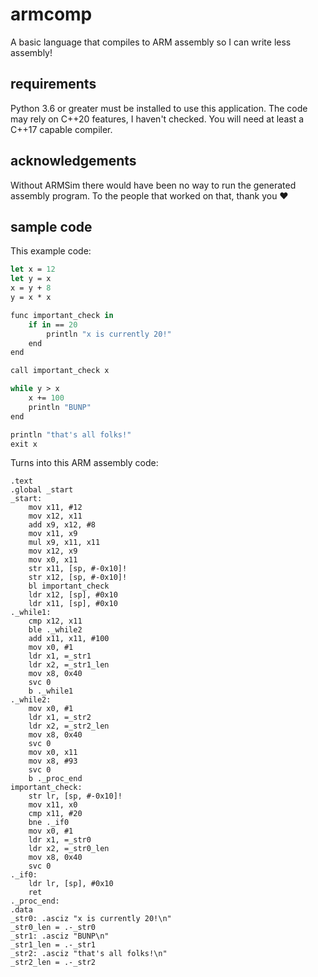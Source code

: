 # armcomp
A basic language that compiles to ARM assembly so I can write less assembly!

## requirements
Python 3.6 or greater must be installed to use this application.
The code may rely on C++20 features, I haven't checked. You will need at least a C++17 capable compiler.

## acknowledgements
Without ARMSim there would have been no way to run the generated assembly program. To the people that worked on that, thank you ♥️

## sample code
This example code:
```fs
let x = 12
let y = x
x = y + 8
y = x * x

func important_check in
    if in == 20
        println "x is currently 20!"
    end
end

call important_check x

while y > x
    x += 100
    println "BUNP"
end

println "that's all folks!"
exit x
```
Turns into this ARM assembly code:
```arm
.text
.global _start
_start:
	mov x11, #12
	mov x12, x11
	add x9, x12, #8
	mov x11, x9
	mul x9, x11, x11
	mov x12, x9
	mov x0, x11
	str x11, [sp, #-0x10]!
	str x12, [sp, #-0x10]!
	bl important_check
	ldr x12, [sp], #0x10
	ldr x11, [sp], #0x10
._while1:
	cmp x12, x11
	ble ._while2
	add x11, x11, #100
	mov x0, #1
	ldr x1, =_str1
	ldr x2, =_str1_len
	mov x8, 0x40
	svc 0
	b ._while1
._while2:
	mov x0, #1
	ldr x1, =_str2
	ldr x2, =_str2_len
	mov x8, 0x40
	svc 0
	mov x0, x11
	mov x8, #93
	svc 0
	b ._proc_end
important_check:
	str lr, [sp, #-0x10]!
	mov x11, x0
	cmp x11, #20
	bne ._if0
	mov x0, #1
	ldr x1, =_str0
	ldr x2, =_str0_len
	mov x8, 0x40
	svc 0
._if0:
	ldr lr, [sp], #0x10
	ret
._proc_end:
.data
_str0: .asciz "x is currently 20!\n"
_str0_len = .-_str0
_str1: .asciz "BUNP\n"
_str1_len = .-_str1
_str2: .asciz "that's all folks!\n"
_str2_len = .-_str2
```
